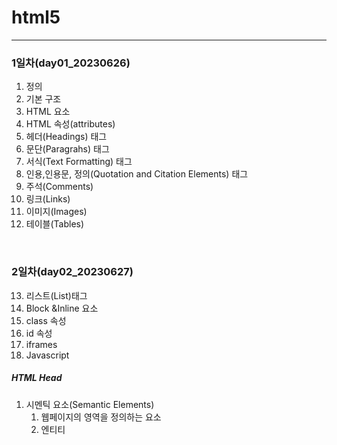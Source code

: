 # html5
--------------
### 1일차(day01_20230626)
1. 정의
2. 기본 구조
3. HTML 요소
4. HTML 속성(attributes)
5. 헤더(Headings) 태그
6. 문단(Paragrahs) 태그
7. 서식(Text Formatting) 태그
8. 인용,인용문, 정의(Quotation and Citation Elements) 태그
9. 주석(Comments)
10. 링크(Links)
11. 이미지(Images)
12. 테이블(Tables)
<br>

### 2일차(day02_20230627)
13. 리스트(List)태그
14. Block &Inline 요소
15. class 속성
16. id 속성
17. iframes
18. Javascript

##### HTML Head
1. 시멘틱 요소(Semantic Elements)
	1. 웹페이지의 영역을 정의하는 요소
	2. 엔티티<Entities>
